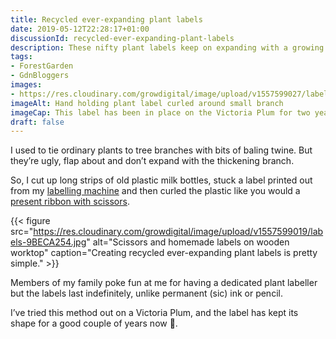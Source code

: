 ```yaml
---
title: Recycled ever-expanding plant labels
date: 2019-05-12T22:28:17+01:00
discussionId: recycled-ever-expanding-plant-labels
description: These nifty plant labels keep on expanding with a growing branch, and are easy to make from old plastic milk bottles.
tags: 
- ForestGarden
- GdnBloggers
images: 
- https://res.cloudinary.com/growdigital/image/upload/v1557599027/label-F892524B.jpg
imageAlt: Hand holding plant label curled around small branch
imageCap: This label has been in place on the Victoria Plum for two years now.
draft: false
---
```


I used to tie ordinary plants to tree branches with bits of baling twine. But they’re ugly, flap about and don’t expand with the thickening branch.

So, I cut up long strips of old plastic milk bottles, stuck a label printed out from my [labelling machine](https://www.amazon.co.uk/Brother-PT-H110-Labeller-Keyboard-Handheld/dp/B01N5ID8FR/) and then curled the plastic like you would a [present ribbon with scissors](https://www.wikihow.com/Curl-Ribbon).

{{< figure src="https://res.cloudinary.com/growdigital/image/upload/v1557599019/labels-9BECA254.jpg" alt="Scissors and homemade labels on wooden worktop" caption="Creating recycled ever-expanding plant labels is pretty simple." >}}

Members of my family poke fun at me for having a dedicated plant labeller but the labels last indefinitely, unlike permanent (sic) ink or pencil. 

I’ve tried this method out on a Victoria Plum, and the label has kept its shape for a good couple of years now 🙂.
